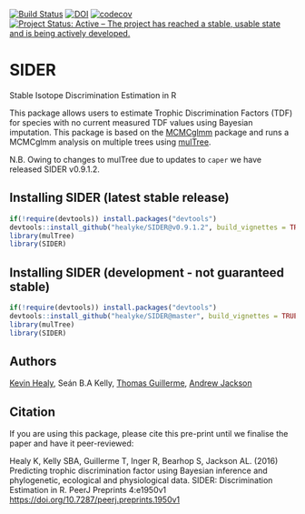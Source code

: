 [![Build Status](https://travis-ci.org/healyke/SIDER.svg?branch=master)](https://travis-ci.org/healyke/SIDER)
[![DOI](https://zenodo.org/badge/45869597.svg)](https://zenodo.org/badge/latestdoi/45869597)
[![codecov](https://codecov.io/gh/healyke/SIDER/branch/master/graph/badge.svg)](https://codecov.io/gh/healyke/SIDER)
[![Project Status: Active – The project has reached a stable, usable state and is being actively developed.](http://www.repostatus.org/badges/latest/active.svg)](http://www.repostatus.org/#active)
# SIDER
Stable Isotope Discrimination Estimation in R

This package allows users to estimate Trophic Discrimination Factors (TDF) for species with no current measured TDF values using Bayesian imputation. 
This package is based on the [MCMCglmm](http://cran.r-project.org/web/packages/MCMCglmm/index.html) package
and runs a MCMCglmm analysis on multiple trees using [mulTree](https://github.com/TGuillerme/mulTree).

N.B. Owing to changes to mulTree due to updates to `caper` we have released SIDER v0.9.1.2. 

## Installing SIDER (latest stable release)
```r
if(!require(devtools)) install.packages("devtools")
devtools::install_github("healyke/SIDER@v0.9.1.2", build_vignettes = TRUE)
library(mulTree)
library(SIDER)
```

## Installing SIDER (development - not guaranteed stable)
```r
if(!require(devtools)) install.packages("devtools")
devtools::install_github("healyke/SIDER@master", build_vignettes = TRUE)
library(mulTree)
library(SIDER)
```


Authors
-------
[Kevin Healy](http://healyke.github.io), Seán B.A Kelly, [Thomas Guillerme](http://tguillerme.github.io), [Andrew Jackson](https://github.com/AndrewLJackson)

Citation
-------
If you are using this package, please cite this pre-print until we finalise the paper and have it peer-reviewed:

Healy K, Kelly SBA, Guillerme T, Inger R, Bearhop S, Jackson AL. (2016) Predicting trophic discrimination factor using Bayesian inference and phylogenetic, ecological and physiological data. SIDER: Discrimination Estimation in R. PeerJ Preprints 4:e1950v1 https://doi.org/10.7287/peerj.preprints.1950v1
